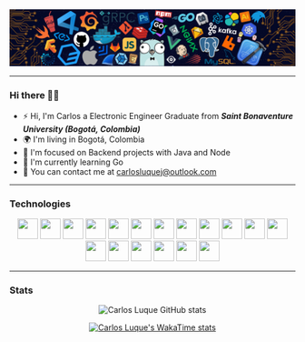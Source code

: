 <div align="center">
	<img src="/banner-github.png"/>
</div>

---
### Hi there 👋🏻

* ⚡ Hi, I'm Carlos a Electronic Engineer Graduate from ***Saint Bonaventure University (Bogotá, Colombia)***
* 🌍 I'm living in Bogotá, Colombia
* 🌱 I'm focused on Backend projects with Java and Node
* 🐹 I'm currently learning Go 
* 📧 You can contact me at [carlosluquej@outlook.com](mailto:carlosluquej@outlook.com)

---

### Technologies
<!--
<div align="center">
	<img width="50" src="https://raw.githubusercontent.com/marwin1991/profile-technology-icons/refs/heads/main/icons/javascript.png" alt="JavaScript" title="JavaScript"/>
	<img width="50" src="https://raw.githubusercontent.com/marwin1991/profile-technology-icons/refs/heads/main/icons/node_js.png" alt="Node.js" title="Node.js"/>
	<img width="50" src="https://raw.githubusercontent.com/marwin1991/profile-technology-icons/refs/heads/main/icons/java.png" alt="Java" title="Java"/>
	<img width="50" src="https://raw.githubusercontent.com/marwin1991/profile-technology-icons/refs/heads/main/icons/spring.png" alt="Spring" title="Spring"/>
	<img width="50" src="https://raw.githubusercontent.com/marwin1991/profile-technology-icons/refs/heads/main/icons/c++.png" alt="C++" title="C++"/>
	<img width="50" src="https://raw.githubusercontent.com/marwin1991/profile-technology-icons/refs/heads/main/icons/go.png" alt="Go" title="Go"/>
	<img width="50" src="https://raw.githubusercontent.com/marwin1991/profile-technology-icons/refs/heads/main/icons/mysql.png" alt="MySQL" title="MySQL"/>
	<img width="50" src="https://raw.githubusercontent.com/marwin1991/profile-technology-icons/refs/heads/main/icons/sqlite.png" alt="SQLite" title="SQLite"/>
	<img width="50" src="https://raw.githubusercontent.com/marwin1991/profile-technology-icons/refs/heads/main/icons/mongodb.png" alt="mongoDB" title="mongoDB"/>
	<img width="50" src="https://raw.githubusercontent.com/marwin1991/profile-technology-icons/refs/heads/main/icons/linux.png" alt="Linux" title="Linux"/>
	<img width="50" src="https://raw.githubusercontent.com/marwin1991/profile-technology-icons/refs/heads/main/icons/bash.png" alt="bash" title="bash"/>
	<img width="50" src="https://raw.githubusercontent.com/marwin1991/profile-technology-icons/refs/heads/main/icons/visual_studio_code.png" alt="Visual Studio Code" title="Visual Studio Code"/>
	<img width="50" src="https://raw.githubusercontent.com/marwin1991/profile-technology-icons/refs/heads/main/icons/intellij.png" alt="IntelliJ" title="IntelliJ"/>
</div>
-->
<div align="center">
	<img height="36" width="36" src="https://cdn.jsdelivr.net/gh/devicons/devicon/icons/java/java-original.svg"/>
	<img height="36" width="36" src="https://cdn.simpleicons.org/spring/6DB33F" />
	<img height="36" width="36" src="https://cdn.simpleicons.org/springboot/6DB33F" />
	<img height="36" width="36" src="https://cdn.simpleicons.org/javascript/F7DF1E" />
	<img height="36" width="36" src="https://cdn.simpleicons.org/nodedotjs/5FA04E" />
	<img height="36" width="36" src="https://cdn.simpleicons.org/go/00ADD8" />
	<img height="36" width="36" src="https://cdn.simpleicons.org/cplusplus/00599C" />
	<img height="36" width="36" src="https://cdn.simpleicons.org/html5/E34F26" />
	<img height="36" width="36" src="https://cdn.simpleicons.org/css/663399" />
	<img height="36" width="36" src="https://cdn.simpleicons.org/mysql/4479A1" />
	<img height="36" width="36" src="https://cdn.simpleicons.org/sqlite/003B57" />
	<img height="36" width="36" src="https://cdn.simpleicons.org/mongodb/47A248" />
	<img height="36" width="36" src="https://cdn.jsdelivr.net/gh/devicons/devicon@latest/icons/amazonwebservices/amazonwebservices-original-wordmark.svg" />
	<img height="36" width="36" src="https://cdn.simpleicons.org/linux/FCC624" />
	<img height="36" width="36" src="https://cdn.simpleicons.org/gnubash/4EAA25" />
	<img height="36" width="36" src="https://cdn.simpleicons.org/kicad/314CB0" />
	<img height="36" width="36" src="https://cdn.simpleicons.org/altiumdesigner/A5915F" />
	<img height="36" width="36" src="https://cdn.simpleicons.org/platformio/F5822A" />
</div>

---

### Stats
<div align=center>
  
  ![Carlos Luque GitHub stats](https://github-readme-stats.vercel.app/api?username=carlosluquec&show_icons=true&rank_icon=github&hide=stars,issues&theme=algolia&hide_border=true&include_all_commits=true) 


[![Carlos Luque's WakaTime stats](https://github-readme-stats.vercel.app/api/wakatime?username=carlosluquec&theme=algolia&hide_border=true&layout=default)](https://github.com/anuraghazra/github-readme-stats)


</div>
